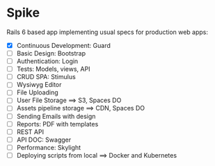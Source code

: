 # Spike

Rails 6 based app implementing usual specs for production web apps:

- [x] Continuous Development: Guard
- [ ] Basic Design: Bootstrap
- [ ] Authentication: Login
- [ ] Tests: Models, views, API
- [ ] CRUD SPA: Stimulus
- [ ] Wysiwyg Editor
- [ ] File Uploading
- [ ] User File Storage ==> S3, Spaces DO
- [ ] Assets pipeline storage ==> CDN, Spaces DO
- [ ] Sending Emails with design
- [ ] Reports: PDF with templates
- [ ] REST API
- [ ] API DOC: Swagger
- [ ] Performance: Skylight
- [ ] Deploying scripts from local ==> Docker and Kubernetes
